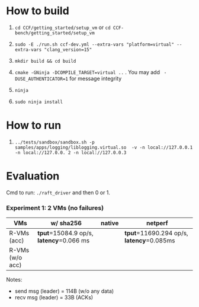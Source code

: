 # How to build

1. `cd CCF/getting_started/setup_vm` or `cd CCF-bench/getting_started/setup_vm`

2. `sudo -E ./run.sh ccf-dev.yml --extra-vars "platform=virtual" --extra-vars "clang_version=15"`

3. `mkdir build && cd build`

4. `cmake -GNinja -DCOMPILE_TARGET=virtual ..` . You may add ``` -DUSE_AUTHENTICATOR=1``` for message integrity

5. `ninja`

6. `sudo ninja install`


# How to run

1. `../tests/sandbox/sandbox.sh -p samples/apps/logging/liblogging.virtual.so  -v -n local://127.0.0.1 -n local://127.0.0.
2 -n local://127.0.0.3`


# Evaluation

Cmd to run: `./raft_driver` and then 0 or 1. 

### Experiment 1: 2 VMs (no failures)

| VMs   | w/ sha256 | native | netperf |
|---|---|---|---|
| R-VMs (acc)  | **tput**=15084.9 op/s, **latency**=0.066 ms| | **tput**=11690.294 op/s, **latency**=0.085ms |
| R-VMs (w/o acc) |  | | |

Notes:
- send msg (leader) = 114B (w/o any data)
- recv msg (leader) = 33B (ACKs)
